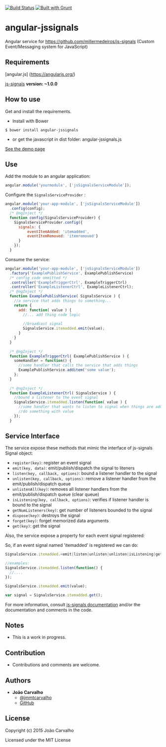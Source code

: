 [![Build Status](https://travis-ci.org/borntorun/angular-jssignals.svg?branch=master)](https://travis-ci.org/borntorun/angular-jssignals)
[![Built with Grunt](https://cdn.gruntjs.com/builtwith.png)](http://gruntjs.com/)

angular-jssignals
=======================

Angular service for https://github.com/millermedeiros/js-signals (Custom Event/Messaging system for JavaScript)

Requirements
------------

[angular.js] (https://angularjs.org/)

[js-signals](https://github.com/millermedeiros/js-signals) **version: ~1.0.0**

How to use
----------

Get and install the requirements.

* Install with Bower

```
$ bower install angular-jssignals
```

* or get the javascript in dist folder: angular-jssignals.js

[See the demo page](http://borntorun.github.io/angular-jssignals/)

## Use

Add the module to an angular application:

```javascript
angular.module('yourmodule', ['jsSignalsServiceModule']);
```

Configure the ```SignalsServiceProvider``` :

```javascript
angular.module('your-app-module', ['jsSignalsServiceModule'])
  .config(config);  
  /* @ngInject */
  function config(SignalsServiceProvider) {
    SignalsServiceProvider.config({      
      signals: {
          eventItemAdded: 'itemadded',
          eventItemRemoved: 'itemremoved'}
      }
    });
  }
```

Consume the service:

```javascript
angular.module('your-app-module', ['jsSignalsServiceModule'])
  .factory('ExamplePublishService', ExamplePublishService)
  /* config code ommitted */
  .controller('ExampleTriggerCtrl', ExampleTriggerCtrl)
  .controller('ExampleListenerCtrl', ExampleListenerCtrl);
  /* @ngInject */
  function ExamplePublishService( SignalsService ) {   
    //a service that adds things to something...        
    return {
      add: function( value ) {
        //... add thing code logic        
                
        //broadcast signal
        SignalsService.itemadded.emit(value);
      }
    }
  }
  
  /* @ngInject */
  function ExampleTriggerCtrl( ExamplePublishService ) {
    someHandler = function() {
      //some handler that calls the service that adds things
      ExamplePublishService.additem('some value');
    };
  }
  
  /* @ngInject */
  function ExampleListenerCtrl( SignalsService ) {
    //bound a listener to the event signal
    SignalsService.itemadded.listen(function( value ) {
      //some handler that wants to listen to signal when things are added
      //do something with value
    });
  }
```

## Service Interface

The service expose these methods that mimic the interface of js-signals Signal object:

- `register(key)`: register an event signal
- `emit(key, data)`: emit/publish/dispatch the signal to liteners
- `listen(key, callback, options)`: bound a listener handler to the signal
- `unlisten(key, callback, options)`: remove a listener handler from the emit/publish/dispatch queue
- `unlistenAll(key)`: removes all listener handlers from the emit/publish/dispatch queue (clear queue)
- `isListening(key, callback, options)`: verifies if listener handler is bound to the signal
- `getNumListeners(key)`: get number of listeners bounded to the signal
- `dispose(key)`: destroys the signal
- `forget(key)`: forget memorized data arguments
- `get(key)`: get the signal

Also, the service expose a property for each event signal registered:
 
So, if an event signal named 'itemadded' is registered we can do:
```javascript
SignalsService.itemadded.<emit|listen|unlisten|unlisten|isListening|getNumListeners|dispose|forget|get>(...);

//examples:
SignalsService.itemadded.listen(function() {
  //....
});

SignalsService.itemadded.emit(value);

var signal = SignalsService.itemadded.get();
```

For more information, consult [js-signals documentation](http://millermedeiros.github.io/js-signals/docs/) and/or the documentation and comments in the code.


Notes
---------------

* This is a work in progress.

Contribution
---------------

* Contributions and comments are welcome.

Authors
-------

* **João Carvalho** 
  * [@jmmtcarvalho](https://twitter.com/jmmtcarvalho) 
  * [GitHub](https://github.com/borntorun)

License
-------

Copyright (c) 2015 João Carvalho

Licensed under the MIT License
